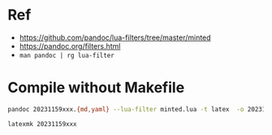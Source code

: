 # Ref

- https://github.com/pandoc/lua-filters/tree/master/minted
- https://pandoc.org/filters.html
- `man pandoc | rg lua-filter`

# Compile without Makefile

```sh
pandoc 20231159xxx.{md,yaml} --lua-filter minted.lua -t latex  -o 20231159xxx.tex --template swfulabreport

latexmk 20231159xxx
```

